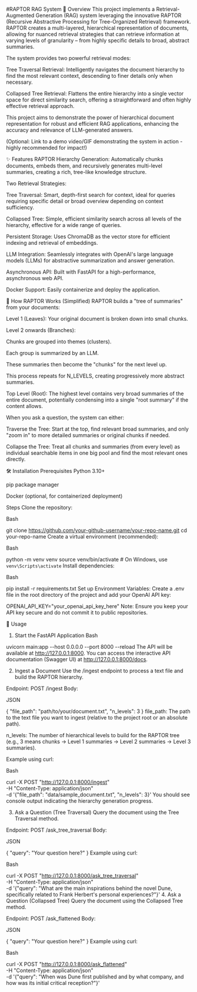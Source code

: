 #RAPTOR RAG System
🚀 Overview
This project implements a Retrieval-Augmented Generation (RAG) system leveraging the innovative RAPTOR (Recursive Abstractive Processing for Tree-Organized Retrieval) framework. RAPTOR creates a multi-layered, hierarchical representation of documents, allowing for nuanced retrieval strategies that can retrieve information at varying levels of granularity – from highly specific details to broad, abstract summaries.

The system provides two powerful retrieval modes:

Tree Traversal Retrieval: Intelligently navigates the document hierarchy to find the most relevant context, descending to finer details only when necessary.

Collapsed Tree Retrieval: Flattens the entire hierarchy into a single vector space for direct similarity search, offering a straightforward and often highly effective retrieval approach.

This project aims to demonstrate the power of hierarchical document representation for robust and efficient RAG applications, enhancing the accuracy and relevance of LLM-generated answers.

(Optional: Link to a demo video/GIF demonstrating the system in action - highly recommended for impact!)

✨ Features
RAPTOR Hierarchy Generation: Automatically chunks documents, embeds them, and recursively generates multi-level summaries, creating a rich, tree-like knowledge structure.

Two Retrieval Strategies:

Tree Traversal: Smart, depth-first search for context, ideal for queries requiring specific detail or broad overview depending on context sufficiency.

Collapsed Tree: Simple, efficient similarity search across all levels of the hierarchy, effective for a wide range of queries.

Persistent Storage: Uses ChromaDB as the vector store for efficient indexing and retrieval of embeddings.

LLM Integration: Seamlessly integrates with OpenAI's large language models (LLMs) for abstractive summarization and answer generation.

Asynchronous API: Built with FastAPI for a high-performance, asynchronous web API.

Docker Support: Easily containerize and deploy the application.

🧠 How RAPTOR Works (Simplified)
RAPTOR builds a "tree of summaries" from your documents:

Level 1 (Leaves): Your original document is broken down into small chunks.

Level 2 onwards (Branches):

Chunks are grouped into themes (clusters).

Each group is summarized by an LLM.

These summaries then become the "chunks" for the next level up.

This process repeats for N_LEVELS, creating progressively more abstract summaries.

Top Level (Root): The highest level contains very broad summaries of the entire document, potentially condensing into a single "root summary" if the content allows.

When you ask a question, the system can either:

Traverse the Tree: Start at the top, find relevant broad summaries, and only "zoom in" to more detailed summaries or original chunks if needed.

Collapse the Tree: Treat all chunks and summaries (from every level) as individual searchable items in one big pool and find the most relevant ones directly.

🛠️ Installation
Prerequisites
Python 3.10+

pip package manager

Docker (optional, for containerized deployment)

Steps
Clone the repository:

Bash

git clone https://github.com/your-github-username/your-repo-name.git
cd your-repo-name
Create a virtual environment (recommended):

Bash

python -m venv venv
source venv/bin/activate  # On Windows, use `venv\Scripts\activate`
Install dependencies:

Bash

pip install -r requirements.txt
Set up Environment Variables:
Create a .env file in the root directory of the project and add your OpenAI API key:

OPENAI_API_KEY="your_openai_api_key_here"
Note: Ensure you keep your API key secure and do not commit it to public repositories.

🚀 Usage
1. Start the FastAPI Application
Bash

uvicorn main:app --host 0.0.0.0 --port 8000 --reload
The API will be available at http://127.0.0.1:8000. You can access the interactive API documentation (Swagger UI) at http://127.0.0.1:8000/docs.

2. Ingest a Document
Use the /ingest endpoint to process a text file and build the RAPTOR hierarchy.

Endpoint: POST /ingest
Body:

JSON

{
  "file_path": "path/to/your/document.txt",
  "n_levels": 3
}
file_path: The path to the text file you want to ingest (relative to the project root or an absolute path).

n_levels: The number of hierarchical levels to build for the RAPTOR tree (e.g., 3 means chunks -> Level 1 summaries -> Level 2 summaries -> Level 3 summaries).

Example using curl:

Bash

curl -X POST "http://127.0.0.1:8000/ingest" \
     -H "Content-Type: application/json" \
     -d '{"file_path": "data/sample_document.txt", "n_levels": 3}'
You should see console output indicating the hierarchy generation progress.

3. Ask a Question (Tree Traversal)
Query the document using the Tree Traversal method.

Endpoint: POST /ask_tree_traversal
Body:

JSON

{
  "query": "Your question here?"
}
Example using curl:

Bash

curl -X POST "http://127.0.0.1:8000/ask_tree_traversal" \
     -H "Content-Type: application/json" \
     -d '{"query": "What are the main inspirations behind the novel Dune, specifically related to Frank Herbert\'s personal experiences?"}'
4. Ask a Question (Collapsed Tree)
Query the document using the Collapsed Tree method.

Endpoint: POST /ask_flattened
Body:

JSON

{
  "query": "Your question here?"
}
Example using curl:

Bash

curl -X POST "http://127.0.0.1:8000/ask_flattened" \
     -H "Content-Type: application/json" \
     -d '{"query": "When was Dune first published and by what company, and how was its initial critical reception?"}'
